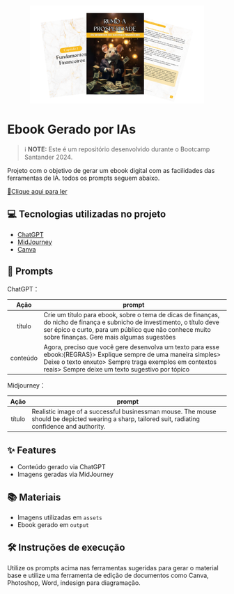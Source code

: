 
<p align="center">
<img 
    src="./assets/cover.png"
    width="400"  
/>
</p>

# Ebook Gerado por IAs


 > ℹ️ **NOTE:** Este é um repositório desenvolvido durante o Bootcamp Santander 2024.

Projeto com o objetivo de gerar um ebook digital com as facilidades das ferramentas de IA. todos os prompts
seguem abaixo.

<a href="" title="View PDF now"> 📕Clique aqui para ler</a>

## 💻 Tecnologias utilizadas no projeto

- [ChatGPT](https://chat.openai.com/) 
- [MidJourney](https://www.midjourney.com/app/)
- [Canva](https://www.canva.com/)

## 🧠 Prompts


ChatGPT：

|   Ação   | prompt                                                                                                                                                                                                                                                                         |
| :------: | ------------------------------------------------------------------------------------------------------------------------------------------------------------------------------------------------------------------------------------------------------------------------------ |
|  título  | Crie um título para ebook, sobre o tema de dicas de finanças, do nicho de finança e subnicho de investimento, o título deve ser épico e curto, para um público que não conhece muito sobre finanças. Gere mais algumas sugestões |
| conteúdo | Agora, preciso que você gere desenvolva um texto para esse ebook:{REGRAS}> Explique sempre de uma maneira simples> Deixe o texto enxuto> Sempre traga exemplos em contextos reais> Sempre deixe um texto sugestivo por tópico |

Midjourney：

|  Ação  | prompt                                                                                 |
| :----: | -------------------------------------------------------------------------------------- |
| título | Realistic image of a successful businessman mouse. The mouse should be depicted wearing a sharp, tailored suit, radiating confidence and authority.|

## ✨ Features

- Conteúdo gerado via ChatGPT
- Imagens geradas via MidJourney

## 📚 Materiais

- Imagens utilizadas em `assets`
- Ebook gerado em `output`

## 🛠️ Instruções de execução

Utilize os prompts acima nas ferramentas sugeridas para gerar o material base e utilize uma ferramenta de edição de documentos como Canva, Photoshop, Word, indesign para diagramação.
